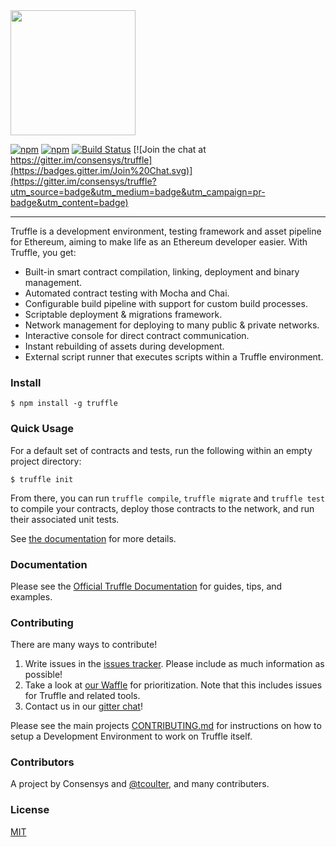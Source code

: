<img src="https://github.com/trufflesuite/truffle-core/blob/master/assets/logo.png" width="200">

[![npm](https://img.shields.io/npm/v/truffle-core.svg)]()
[![npm](https://img.shields.io/npm/dm/truffle-core.svg)]()
[![Build Status](https://travis-ci.org/trufflesuite/truffle-core.svg?branch=master)](https://travis-ci.org/trufflesuite/truffle-core)
[![Join the chat at https://gitter.im/consensys/truffle](https://badges.gitter.im/Join%20Chat.svg)](https://gitter.im/consensys/truffle?utm_source=badge&utm_medium=badge&utm_campaign=pr-badge&utm_content=badge)

-----------------------


Truffle is a development environment, testing framework and asset pipeline for Ethereum, aiming to make life as an Ethereum developer easier. With Truffle, you get:

* Built-in smart contract compilation, linking, deployment and binary management.
* Automated contract testing with Mocha and Chai.
* Configurable build pipeline with support for custom build processes.
* Scriptable deployment & migrations framework.
* Network management for deploying to many public & private networks.
* Interactive console for direct contract communication.
* Instant rebuilding of assets during development.
* External script runner that executes scripts within a Truffle environment.

### Install

```
$ npm install -g truffle
```

### Quick Usage

For a default set of contracts and tests, run the following within an empty project directory:

```
$ truffle init
```

From there, you can run `truffle compile`, `truffle migrate` and `truffle test` to compile your contracts, deploy those contracts to the network, and run their associated unit tests.

See [the documentation](http://trufflesuite.com/docs/) for more details.

### Documentation

Please see the [Official Truffle Documentation](http://trufflesuite.com/docs/) for guides, tips, and examples.

### Contributing

There are many ways to contribute!

1. Write issues in the [issues tracker](https://github.com/ConsenSys/truffle/issues). Please include as much information as possible!
1. Take a look at [our Waffle](https://waffle.io/ConsenSys/truffle) for prioritization. Note that this includes issues for Truffle and related tools.
1. Contact us in our [gitter chat](https://gitter.im/consensys/truffle)!

Please see the main projects [CONTRIBUTING.md][1] for instructions on how to setup a Development Environment to work on Truffle itself.

[1]:https://github.com/trufflesuite/truffle/blob/develop/CONTRIBUTING.md#development

### Contributors

A project by Consensys and [@tcoulter](https://github.com/tcoulter), and many contributers.

### License

[MIT](./LICENSE)
